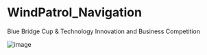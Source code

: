 # WindPatrol_Navigation
Blue Bridge Cup &amp; Technology Innovation and Business Competition

![image](展板.jpg)
